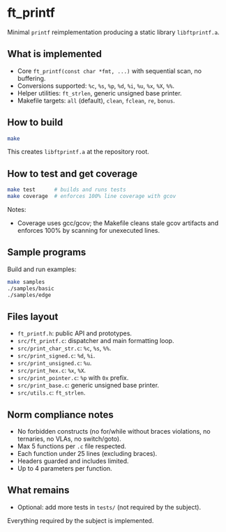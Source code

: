 # ft_printf

Minimal `printf` reimplementation producing a static library `libftprintf.a`.

## What is implemented

- Core `ft_printf(const char *fmt, ...)` with sequential scan, no buffering.
- Conversions supported: `%c`, `%s`, `%p`, `%d`, `%i`, `%u`, `%x`, `%X`, `%%`.
- Helper utilities: `ft_strlen`, generic unsigned base printer.
- Makefile targets: `all` (default), `clean`, `fclean`, `re`, `bonus`.

## How to build

```bash
make
```

This creates `libftprintf.a` at the repository root.

## How to test and get coverage

```bash
make test      # builds and runs tests
make coverage  # enforces 100% line coverage with gcov
```

Notes:
- Coverage uses gcc/gcov; the Makefile cleans stale gcov artifacts and enforces 100% by scanning for unexecuted lines.

## Sample programs

Build and run examples:

```bash
make samples
./samples/basic
./samples/edge
```

## Files layout

- `ft_printf.h`: public API and prototypes.
- `src/ft_printf.c`: dispatcher and main formatting loop.
- `src/print_char_str.c`: `%c`, `%s`, `%%`.
- `src/print_signed.c`: `%d`, `%i`.
- `src/print_unsigned.c`: `%u`.
- `src/print_hex.c`: `%x`, `%X`.
- `src/print_pointer.c`: `%p` with `0x` prefix.
- `src/print_base.c`: generic unsigned base printer.
- `src/utils.c`: `ft_strlen`.

## Norm compliance notes

- No forbidden constructs (no for/while without braces violations, no ternaries, no VLAs, no switch/goto).
- Max 5 functions per `.c` file respected.
- Each function under 25 lines (excluding braces).
- Headers guarded and includes limited.
- Up to 4 parameters per function.

## What remains

- Optional: add more tests in `tests/` (not required by the subject).

Everything required by the subject is implemented.
